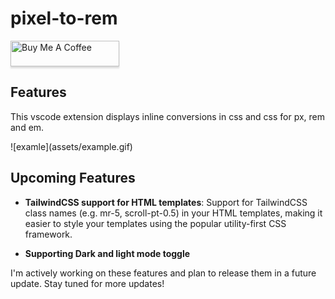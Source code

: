 # pixel-to-rem

<a href="https://www.buymeacoffee.com/riethmue" target="_blank"><img src="https://www.buymeacoffee.com/assets/img/custom_images/orange_img.png" alt="Buy Me A Coffee" style="height: 41px !important;width: 174px !important;box-shadow: 0px 3px 2px 0px rgba(190, 190, 190, 0.5) !important;-webkit-box-shadow: 0px 3px 2px 0px rgba(190, 190, 190, 0.5) !important;" ></a>

## Features

This vscode extension displays inline conversions in css and css for px, rem and em.

\!\[examle\]\(assets/example.gif\)

## Upcoming Features

- **TailwindCSS support for HTML templates**: Support for TailwindCSS class names (e.g. mr-5, scroll-pt-0.5) in your HTML templates, making it easier to style your templates using the popular utility-first CSS framework.

- **Supporting Dark and light mode toggle**

I'm actively working on these features and plan to release them in a future update. Stay tuned for more updates!
